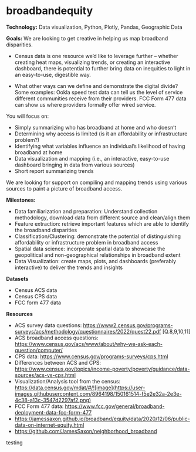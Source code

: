 # broadbandequity


**Technology:**
Data visualization, Python, Plotly, Pandas, Geographic Data

**Goals:**
We are looking to get creative in helping us map broadband disparities. 

- Census data is one resource we’d like to leverage further – whether creating heat maps, visualizing trends, or creating an interactive dashboard, there is potential to further bring data on inequities to light in an easy-to-use, digestible way. 

- What other ways can we define and demonstrate the digital divide? Some examples: Ookla speed test data can tell us the level of service different communities receive from their providers. FCC Form 477 data can show us where providers formally offer wired service. 

You will focus on: 
- Simply summarizing who has broadband at home and who doesn’t
- Determining why access is limited (is it an affordability or infrastructure problem?)
- Identifying what variables influence an individual’s likelihood of having broadband at home
- Data visualization and mapping (i.e., an interactive, easy-to-use dashboard bringing in data from various sources) 
- Short report summarizing trends

We are looking for support on compiling and mapping trends using various sources to paint a picture of broadband access.

**Milestones:**

- Data familiarization and preparation: Understand collection methodology, download data from different source and clean/align them
- Feature extraction: retrieve important features which are able to identify the broadband disparities
- Classification/Clustering: demonstrate the potential of distinguishing affordability or infrastructure problem in broadband access
- Spatial data science: incorporate spatial data to showcase the geopolitical and non-geographical relationships in broadband extent
- Data Visualization: create maps, plots, and dashboards (preferably interactive) to deliver the trends and insights


**Datasets**
- Census ACS data
- Census CPS data
- FCC form 477 data


**Resources**
- ACS survey data questions: https://www2.census.gov/programs-surveys/acs/methodology/questionnaires/2022/quest22.pdf [Q.8,9,10,11]
- ACS broadband access questions: https://www.census.gov/acs/www/about/why-we-ask-each-question/computer/
- CPS data: https://www.census.gov/programs-surveys/cps.html
- Differences between ACS and CPS: https://www.census.gov/topics/income-poverty/poverty/guidance/data-sources/acs-vs-cps.html
- Visualization/Analysis tool from the census: https://data.census.gov/mdat/#/![image](https://user-images.githubusercontent.com/8964198/150161514-f5e2e32a-2e3e-4c38-a13c-3547d2297af2.png)
- FCC Form 477 data: https://www.fcc.gov/general/broadband-deployment-data-fcc-form-477
- https://jamessaxon.github.io/broadband/equity/data/2020/12/06/public-data-on-internet-equity.html
- https://github.com/JamesSaxon/neighborhood_broadband


testing

